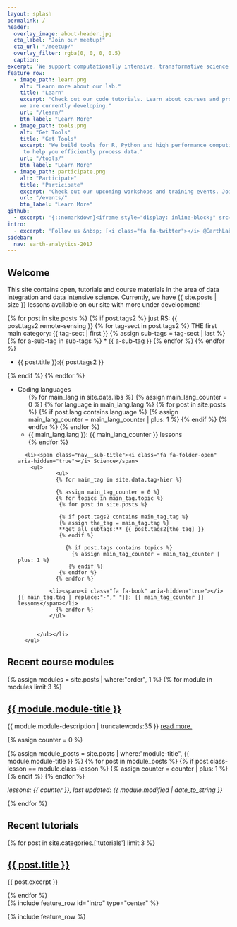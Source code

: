 ```yaml
---
layout: splash
permalink: /
header:
  overlay_image: about-header.jpg
  cta_label: "Join our meetup!"
  cta_url: "/meetup/"
  overlay_filter: rgba(0, 0, 0, 0.5)
  caption:
excerpt: 'We support computationally intensive, transformative science'
feature_row:
  - image_path: learn.png
    alt: "Learn more about our lab."
    title: "Learn"
    excerpt: "Check out our code tutorials. Learn about courses and programs
    we are currently developing."
    url: "/learn/"
    btn_label: "Learn More"
  - image_path: tools.png
    alt: "Get Tools"
    title: "Get Tools"
    excerpt: "We build tools for R, Python and high performance computing environments
     to help you efficiently process data."
    url: "/tools/"
    btn_label: "Learn More"
  - image_path: participate.png
    alt: "Participate"
    title: "Participate"
    excerpt: "Check out our upcoming workshops and training events. Join our weekly meetup."
    url: "/events/"
    btn_label: "Learn More"
github:
  - excerpt: '{::nomarkdown}<iframe style="display: inline-block;" src="https://ghbtns.com/github-btn.html?user=mmistakes&repo=minimal-mistakes&type=star&count=true&size=large" frameborder="0" scrolling="0" width="160px" height="30px"></iframe> <iframe style="display: inline-block;" src="https://ghbtns.com/github-btn.html?user=mmistakes&repo=minimal-mistakes&type=fork&count=true&size=large" frameborder="0" scrolling="0" width="158px" height="30px"></iframe>{:/nomarkdown}'
intro:
  - excerpt: 'Follow us &nbsp; [<i class="fa fa-twitter"></i> @EarthLabCU](https://twitter.com/EarthLabCU){: .btn .btn--twitter}'
sidebar:
  nav: earth-analytics-2017
---
```


## Welcome

This site contains open, tutorials and course materials in the area of data integration
and data intensive science. Currently, we have {{ site.posts | size }} lessons
available on our site with more under development!

{% for post in site.posts %}
   {% if post.tags2 %}
   just RS: {{ post.tags2.remote-sensing }}
   {% for tag-sect in post.tags2 %}
      THE first main category: {{ tag-sect | first }}
      {% assign sub-tags = tag-sect | last %}
      {% for a-sub-tag in sub-tags %}
        * {{ a-sub-tag }}
      {% endfor %}
   {% endfor %}
   <ul>
      <li>{{ post.title }}:{{ post.tags2 }}</li>
    </ul>
   {% endif %}
{% endfor %}

<div class="sidebar sticky">


<!-- remove for now
{% for tag in site.tags %}
  {% assign t = tag | first %}
  {% assign posts = tag | last %}
  <li>{{ t | downcase | replace:" ","-" }}: {{ posts | size }} posts</li>
{% endfor %}
-->

<nav class="nav__list">
  <ul>
    <li><span class="nav__sub-title"><i class="fa fa-folder-open" aria-hidden="true"></i> Coding languages</span>
      <ul>
            {% for main_lang in site.data.libs %}
            {% assign main_lang_counter = 0 %}
            {% for language in main_lang.lang %}
             {% for post in site.posts %}
               {% if post.lang contains language %}
                 {% assign main_lang_counter = main_lang_counter | plus: 1 %}
                {% endif %}
             {% endfor %}
            {% endfor %}
            <li><span><i class="fa fa-book" aria-hidden="true"></i> {{ main_lang.lang }}: {{ main_lang_counter }} lessons </span></li>
            {% endfor %}
        </ul></li>
    </ul>
    <ul>

      <li><span class="nav__sub-title"><i class="fa fa-folder-open" aria-hidden="true"></i> Science</span>
        <ul>
                <ul>
                {% for main_tag in site.data.tag-hier %}

                {% assign main_tag_counter = 0 %}
                {% for topics in main_tag.topic %}
                 {% for post in site.posts %}

                 {% if post.tags2 contains main_tag.tag %}
                 {% assign the_tag = main_tag.tag %}
                 **get all subtags:** {{ post.tags2[the_tag] }}
                 {% endif %}

                   {% if post.tags contains topics %}
                     {% assign main_tag_counter = main_tag_counter | plus: 1 %}
                    {% endif %}
                 {% endfor %}
                {% endfor %}

              <li><span><i class="fa fa-book" aria-hidden="true"></i> {{ main_tag.tag | replace:"-"," "}}: {{ main_tag_counter }} lessons</span></li>
                {% endfor %}
              </ul>


          </ul></li>
      </ul>
</nav>
</div>

<div class="archive" markdown="1">

## Recent course modules

{% assign modules = site.posts | where:"order", 1 %}
{% for module in modules limit:3 %}

<div class="list__item">
  <article class="archive__item" >
  <h2 class="archive__item-title">
  <a href="{{ site.url }}{{ module.permalink }}">{{ module.module-title }}</a></h2>
  <p class='archive__item-excerpt'>{{ module.module-description | truncatewords:35 }} <a href="{{ site.url }}{{ module.permalink }}">read more.</a>  </p>

  {% assign counter = 0 %}
  <!-- this may not work -->
  {% assign module_posts = site.posts | where:"module-title", {{ module.module-title }} %}
  {% for post in module_posts %}
      {% if post.class-lesson == module.class-lesson %}
        {% assign counter = counter | plus: 1 %}
      {% endif %}
  {% endfor %}
  <p class="archive__item-excerpt"><i>lessons: {{ counter }}, last updated: {{ module.modified | date_to_string }}</i></p>
  </article>
</div>

{% endfor %}



## Recent tutorials

{% for post in site.categories.['tutorials'] limit:3 %}
<!-- List the most recent 3 tutorials  -->
<div class="list__item">
<article class="archive__item">
  <h2 class="archive__item-title"><a href="{{ site.baseurl }}{{ post.url}}">{{ post.title }}</a></h2>
  <p class="archive__item-excerpt">{{ post.excerpt }}</p>
</article>
</div>
{% endfor %}

</div>
{% include feature_row id="intro" type="center" %}

{% include feature_row %}
